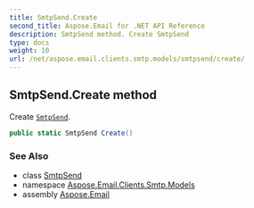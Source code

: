 ```yaml
---
title: SmtpSend.Create
second_title: Aspose.Email for .NET API Reference
description: SmtpSend method. Create SmtpSend
type: docs
weight: 10
url: /net/aspose.email.clients.smtp.models/smtpsend/create/
---
```

## SmtpSend.Create method

Create [`SmtpSend`](../).

```csharp
public static SmtpSend Create()
```

### See Also

* class [SmtpSend](../)
* namespace [Aspose.Email.Clients.Smtp.Models](../../smtpsend/)
* assembly [Aspose.Email](../../../)


